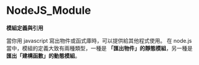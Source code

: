 # NodeJS_Module

**模組定義與引用**

當你用 javascript 寫出物件或函式庫時，可以提供給其他程式使用。
在 node.js 當中，模組的定義大致有兩種類型，一種是 **「匯出物件」的靜態模組**，另一種是**匯出「建構函數」的動態模組**。
